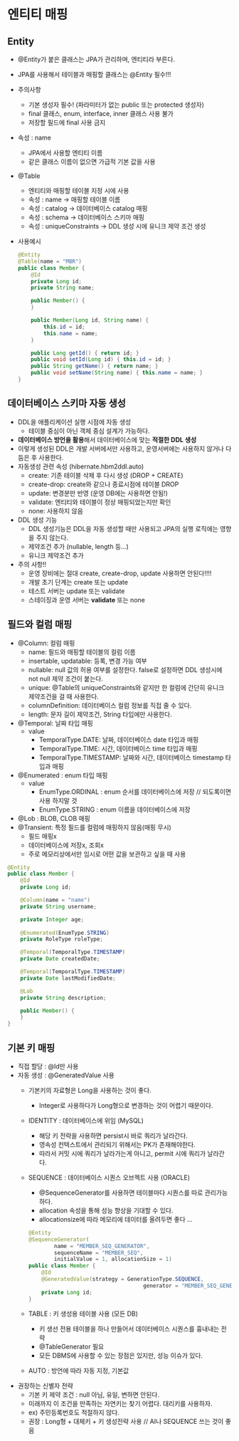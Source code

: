 # 엔티티 매핑

## Entity

- @Entity가 붙은 클래스는 JPA가 관리하며, 엔티티라 부른다.
- JPA를 사용해서 테이블과 매핑할 클래스는 @Entity 필수!!!
- 주의사항
    - 기본 생성자 필수! (파라미터가 없는 public 또는 protected 생성자)
    - final 클래스, enum, interface, inner 클래스 사용 불가
    - 저장할 필드에 final 사용 금지
- 속성 : name
    - JPA에서 사용할 엔티티 이름
    - 같은 클래스 이름이 없으면 가급적 기본 값을 사용
- @Table
    - 엔티티와 매핑할 테이블 지정 시에 사용
    - 속성 : name → 매핑할 테이블 이름
    - 속성 : catalog → 데이터베이스 catalog 매핑
    - 속성 : schema → 데이터베이스 스키마 매핑
    - 속성 : uniqueConstraints → DDL 생성 시에 유니크 제약 조건 생성
- 사용예시
    
    ```java
    @Entity
    @Table(name = "MBR")
    public class Member {
    	@Id
    	private Long id;
    	private String name;
    
    	public Member() {
    	}
    
    	public Member(Long id, String name) {
    		this.id = id;
    		this.name = name;
    	}
    
    	public Long getId() { return id; }
    	public void setId(Long id) { this.id = id; }
    	public String getName() { return name; }
    	public void setName(String name) { this.name = name; }
    } 
    ```
    

## 데이터베이스 스키마 자동 생성

- DDL을 애플리케이션 실행 시점에 자동 생성
    - 테이블 중심이 아닌 객체 중심 설계가 가능하다.
- **데이터베이스 방언을 활용**해서 데이터베이스에 맞는 **적절한 DDL 생성**
- 이렇게 생성된 DDL은 개발 서버에서만 사용하고, 운영서버에는 사용하지 않거나 다듬은 후 사용한다.
- 자동생성 관련 속성 (hibernate.hbm2ddl.auto)
    - create: 기존 테이블 삭제 후 다시 생성 (DROP + CREATE)
    - create-drop: create와 같으나 종료시점에 테이블 DROP
    - update: 변경분만 반영 (운영 DB에는 사용하면 안됨!)
    - validate: 엔티티와 테이블이 정상 매핑되었는지만 확인
    - none: 사용하지 않음
- DDL 생성 기능
    - DDL 생성기능은 DDL을 자동 생성할 때만 사용되고 JPA의 실행 로직에는 영향을 주지 않는다.
    - 제약조건 추가 (nullable, length 등…)
    - 유니크 제약조건 추가
- 주의 사항!!
    - 운영 장비에는 절대 create, create-drop, update 사용하면 안된다!!!!
    - 개발 초기 단계는 create 또는 update
    - 테스트 서버는 update 또는 validate
    - 스테이징과 운영 서버는 **validate** 또는 none

## 필드와 컬럼 매핑

- @Column: 컬럼 매핑
    - name: 필드와 매핑할 테이블의 컬럼 이름
    - insertable, updatable: 등록, 변경 가능 여부
    - nullable: null 값의 허용 여부를 설정한다. false로 설정하면 DDL 생성시에 not null 제약 조건이 붙는다.
    - unique: @Table의 uniqueConstraints와 같지만 한 컬럼에 간단히 유니크 제약조건을 걸 때 사용한다.
    - columnDefinition: 데이터베이스 컬럼 정보를 직접 줄 수 있다.
    - length: 문자 길이 제약조건, String 타입에만 사용한다.
- @Temporal: 날짜 타입 매핑
    - value
        - TemporalType.DATE: 날짜, 데이터베이스 date 타입과 매핑
        - TemporalType.TIME: 시간, 데이터베이스 time 타입과 매핑
        - TemporalType.TIMESTAMP: 날짜와 시간, 데이터베이스 timestamp 타입과 매핑
- @Enumerated : enum 타입 매핑
    - value
        - EnumType.ORDINAL : enum 순서를 데이터베이스에 저장 // 되도록이면 사용 하지말 것
        - EnumType.STRING : enum 이름을 데이터베이스에 저장
- @Lob : BLOB, CLOB 매핑
- @Transient: 특정 필드를 컬럼에 매핑하지 않음(매핑 무시)
    - 필드 매핑x
    - 데이터베이스에 저장x, 조회x
    - 주로 메모리상에서만 임시로 어떤 값을 보관하고 싶을 때 사용

```java
@Entity
public class Member {
	@Id
	private Long id;

	@Column(name = "name")
	private String username;

	private Integer age;
	
	@Enumerated(EnumType.STRING)
	private RoleType roleType;

	@Temporal(TemporalType.TIMESTAMP)
	private Date createdDate;

	@Temporal(TemporalType.TIMESTAMP)
	private Date lastModifiedDate;

	@Lob
	private String description;

	public Member() {
	}
}
```

## 기본 키 매핑

- 직접 할당 : @Id만 사용
- 자동 생성 : @GeneratedValue 사용
    - 기본키의 자료형은 Long을 사용하는 것이 좋다.
        - Integer로 사용하다가 Long형으로 변경하는 것이 어렵기 때문이다.
    - IDENTITY : 데이터베이스에 위임 (MySQL)
        - 해당 키 전략을 사용하면 persist시 바로 쿼리가 날라간다.
        - 영속성 컨텍스트에서 관리되기 위해서는 PK가 존재해야한다.
        - 따라서 커밋 시에 쿼리가 날라가는게 아니고, permit 시에 쿼리가 날라간다.
    - SEQUENCE : 데이터베이스 시퀀스 오브젝트 사용 (ORACLE)
        - @SequenceGenerator를 사용하면 테이블마다 시퀀스를 따로 관리가능하다.
        - allocation 속성을 통해 성능 향상을 기대할 수 있다.
        - allocationsize에 따라 메모리에 데이터를 올려두면 좋다 …
        
        ```java
        @Entity
        @SequenceGenerator(
        		name = "MEMBER_SEQ_GENERATOR",
        		sequenceName = "MEMBER_SEQ",
        		initialValue = 1, allocationSize = 1)
        public class Member {
        	@Id
        	@GeneratedValue(strategy = GenerationType.SEQUENCE, 
        									generator = "MEMBER_SEQ_GENERATOR")
        	private Long id;
        }
        ```
        
    - TABLE : 키 생성용 테이블 사용 (모든 DB)
        - 키 생선 전용 테이블을 하나 만들어서 데이터베이스 시퀀스를 흉내내는 전략
        - @TableGenerator 필요
        - 모든 DBMS에 사용할 수 있는 장점은 있지만, 성능 이슈가 있다.
    - AUTO : 방언에 따라 자동 지정, 기본값
- 권장하는 신별자 전략
    - 기본 키 제약 조건 : null 아님, 유일, 변하면 안된다.
    - 미래까지 이 조건을 만족하는 자연키는 찾기 어렵다. 대리키를 사용하자.
    - ex) 주민등록번호도 적절하지 않다.
    - 권장 : Long형 + 대체키 + 키 생성전략 사용 // AI나 SEQUENCE 쓰는 것이 좋음